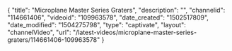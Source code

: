 {
    "title": "Microplane Master Series Graters",
    "description": "",
    "channelid": "114661406",
    "videoid": "109963578",
    "date_created": "1502517809",
    "date_modified": "1504275798",
    "type": "captivate",
    "layout": "channelVideo",
    "url": "\/latest-videos\/microplane-master-series-graters\/114661406-109963578"
}